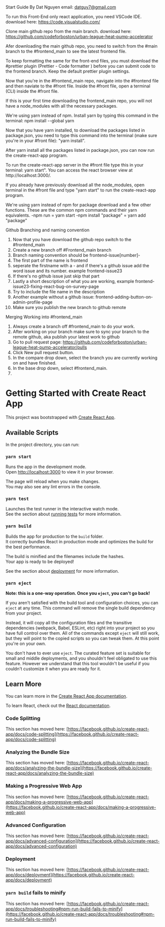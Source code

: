 Start Guide By Dat Nguyen email: datguy7@gmail.com

To run this Front-End only react application, you need VSCode IDE.
download here: https://code.visualstudio.com/

Clone main github repo from the main branch.
download here: https://github.com/codeforboston/urban-league-heat-pump-accelerator

Afer downloading the main github repo, you need to switch from the #main branch to the #frontend_main to see the latest frontend file.

To keep formatting the same for the front-end files, you must download the #prettier plugin (Prettier - Code formatter
) before you can submit code to the frontend branch. Keep the default prettier plugin settings.

Now that you're in the #frontend_main repo, navigate into the #frontend file and then naviate to the #front file. Inside the #front file, open a terminal (CLI) inside the #front file.

If this is your first time downloading the frontend_main repo, you will not have a node_modules with all the necessary packages.

We're using yarn instead of npm. Install yarn by typing this command in the terminal: npm install --global yarn

Now that you have yarn installed, to download the packages listed in package.json, you need to type this command into the terminal (make sure you're in your #front file): "yarn install".

After yarn install all the packages listed in package.json, you can now run the create-react-app program.

To run the create-react-app server in the #front file type this in your terminal: yarn start". You can access the react browser view at http://localhost:3000/.

If you already have previously download all the node_modules, open terminal in the #front file and type "yarn start" to run the create-react-app program.

We're using yarn instead of npm for package download and a few other functions. These are the common npm commands and their yarn equivalents.
-npm run = yarn start
-npm install "package" = yarn add "package"


Github Branching and naming convention
1. Now that you have download the github repo switch to the #frontend_main
2. Create a new branch off #Frontend_main branch
3. Branch naming convention should be frontend-issue[number]-
  1. The first part of the name is frontend
  2. seperate the firstname with a - and if there's a github issue add the word issue and its number. example frontend-issue23
  3. If there's no github issue just skip that part
  4. Lastly a short description of what you are working, example frontend-issue23-fixing-react-bug-on-survey-page
  5. Try to include the file name in the description 
  6. Another example without a github issue: frontend-adding-button-on-admin-profile-page 
4. Make sure you publish the new branch to github remote

Merging Working into #frontend_main
1. Always create a branch off #frontend_main to do your work.
2. After working on your branch make sure to sync your branch to the remote github, aka publish your latest work to github
3. Go to pull request page: https://github.com/codeforboston/urban-league-heat-pump-accelerator/pulls
4. Click New pull request button. 
5. In the compare drop down, select the branch you are currently working on and have finished.
6. In the base drop down, select #frontend_main. 
7. 

# Getting Started with Create React App

This project was bootstrapped with [Create React App](https://github.com/facebook/create-react-app).

## Available Scripts

In the project directory, you can run:

### `yarn start`

Runs the app in the development mode.\
Open [http://localhost:3000](http://localhost:3000) to view it in your browser.

The page will reload when you make changes.\
You may also see any lint errors in the console.

### `yarn test`

Launches the test runner in the interactive watch mode.\
See the section about [running tests](https://facebook.github.io/create-react-app/docs/running-tests) for more information.

### `yarn build`

Builds the app for production to the `build` folder.\
It correctly bundles React in production mode and optimizes the build for the best performance.

The build is minified and the filenames include the hashes.\
Your app is ready to be deployed!

See the section about [deployment](https://facebook.github.io/create-react-app/docs/deployment) for more information.

### `yarn eject`

**Note: this is a one-way operation. Once you `eject`, you can't go back!**

If you aren't satisfied with the build tool and configuration choices, you can `eject` at any time. This command will remove the single build dependency from your project.

Instead, it will copy all the configuration files and the transitive dependencies (webpack, Babel, ESLint, etc) right into your project so you have full control over them. All of the commands except `eject` will still work, but they will point to the copied scripts so you can tweak them. At this point you're on your own.

You don't have to ever use `eject`. The curated feature set is suitable for small and middle deployments, and you shouldn't feel obligated to use this feature. However we understand that this tool wouldn't be useful if you couldn't customize it when you are ready for it.

## Learn More

You can learn more in the [Create React App documentation](https://facebook.github.io/create-react-app/docs/getting-started).

To learn React, check out the [React documentation](https://reactjs.org/).

### Code Splitting

This section has moved here: [https://facebook.github.io/create-react-app/docs/code-splitting](https://facebook.github.io/create-react-app/docs/code-splitting)

### Analyzing the Bundle Size

This section has moved here: [https://facebook.github.io/create-react-app/docs/analyzing-the-bundle-size](https://facebook.github.io/create-react-app/docs/analyzing-the-bundle-size)

### Making a Progressive Web App

This section has moved here: [https://facebook.github.io/create-react-app/docs/making-a-progressive-web-app](https://facebook.github.io/create-react-app/docs/making-a-progressive-web-app)

### Advanced Configuration

This section has moved here: [https://facebook.github.io/create-react-app/docs/advanced-configuration](https://facebook.github.io/create-react-app/docs/advanced-configuration)

### Deployment

This section has moved here: [https://facebook.github.io/create-react-app/docs/deployment](https://facebook.github.io/create-react-app/docs/deployment)

### `yarn build` fails to minify

This section has moved here: [https://facebook.github.io/create-react-app/docs/troubleshooting#npm-run-build-fails-to-minify](https://facebook.github.io/create-react-app/docs/troubleshooting#npm-run-build-fails-to-minify)
